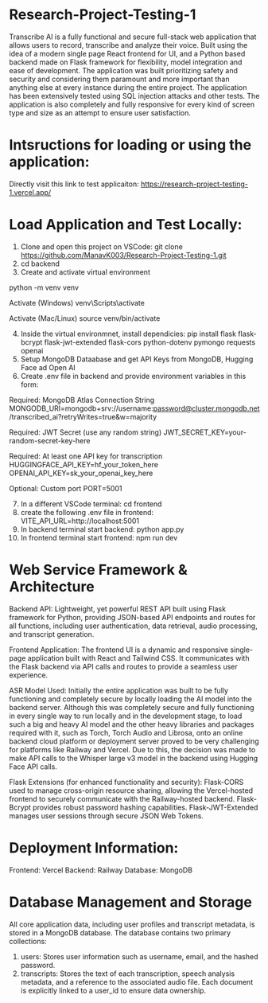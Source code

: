 # Research-Project-Testing-1

Transcribe AI is a fully functional and secure full-stack web application that allows users to record, transcribe and analyze their voice. Built using the idea of a modern single page React frontend for UI, and a Python based backend made on Flask framework for flexibility, model integration and ease of development. The application was built prioritizing safety and security and considering them paramount and more important than anything else at every instance during the entire project. The application has been extensively tested using SQL injection attacks and other tests. The application is also completely and fully responsive for every kind of screen type and size as an attempt to ensure user satisfaction.

# Intsructions for loading or using the application:

Directly visit this link to test applicaiton: https://research-project-testing-1.vercel.app/

# Load Application and Test Locally:

1. Clone and open this project on VSCode: git clone https://github.com/ManavK003/Research-Project-Testing-1.git
2. cd backend
3. Create and activate virtual environment

python -m venv venv

Activate (Windows)
venv\Scripts\activate

Activate (Mac/Linux)
source venv/bin/activate

4. Inside the virtual environmnet, install dependicies: pip install flask flask-bcrypt flask-jwt-extended flask-cors python-dotenv pymongo requests openai
5. Setup MongoDB Dataabase and get API Keys from MongoDB, Hugging Face ad Open AI
6. Create .env file in backend and provide environment variables in this form:

Required: MongoDB Atlas Connection String
MONGODB_URI=mongodb+srv://username:password@cluster.mongodb.net/transcribed_ai?retryWrites=true&w=majority

Required: JWT Secret (use any random string)
JWT_SECRET_KEY=your-random-secret-key-here

Required: At least one API key for transcription
HUGGINGFACE_API_KEY=hf_your_token_here
OPENAI_API_KEY=sk_your_openai_key_here

Optional: Custom port
PORT=5001

7. In a different VSCode terminal: cd frontend
8. create the following .env file in frontend: VITE_API_URL=http://localhost:5001
9. In backend terminal start backend: python app.py
10. In frontend terminal start frontend: npm run dev

    
# Web Service Framework & Architecture
Backend API: Lightweight, yet powerful REST API built using Flask framework for Python, providing JSON-based API endpoints and routes for all functions, including user authentication, data retrieval, audio processing, and transcript generation.

Frontend Application: The frontend UI is a dynamic and responsive single-page application built with React and Tailwind CSS. It communicates with the Flask backend via API calls and routes to provide a seamless user experience.

ASR Model Used: Initially the entire application was built to be fully functioning and completely secure by locally loading the AI model into the backend server. Although this was completely secure and fully functioning in every single way to run locally and in the development stage, to load such a big and heavy AI model and the other heavy libraries and packages required with it, such as Torch, Torch Audio and Librosa, onto an online backend cloud platform or deployment server proved to be very challenging for platforms like Railway and Vercel. Due to this, the decision was made to make API calls to the Whisper large v3 model in the backend using Hugging Face API calls.


Flask Extensions (for enhanced functionality and security): Flask-CORS used to manage cross-origin resource sharing, allowing the Vercel-hosted frontend to securely communicate with the Railway-hosted backend. Flask-Bcrypt provides robust password hashing capabilities. Flask-JWT-Extended manages user sessions through secure JSON Web Tokens.

# Deployment Information:
Frontend: Vercel        Backend: Railway        Database: MongoDB

# Database Management and Storage

All core application data, including user profiles and transcript metadata, is stored in a MongoDB database. The database contains two primary collections:
1. users: Stores user information such as username, email, and the hashed password.
2. transcripts: Stores the text of each transcription, speech analysis metadata, and a reference to the associated audio file. Each document is explicitly linked to a user_id to ensure data ownership.
